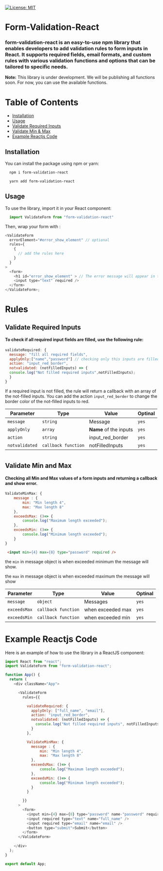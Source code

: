 
[![License: MIT](https://img.shields.io/badge/License-MIT-yellow.svg)](https://github.com/arshad-yaseen/form-validation-react/blob/main/LICENCE) 
# Form-Validation-React

### form-validation-react is an easy-to-use npm library that enables developers to add validation rules to form inputs in React. It supports required fields, email formats, and custom rules with various validation functions and options that can be tailored to specific needs.

**Note:** This library is under development. We will be publishing all functions soon. For now, you can use the available functions.

# Table of Contents
- [Installation](#installation)
- [Usage](#usage)
- [Validate Required Inputs](#validate-required-inputs)
- [Validate Min & Max](#validate-min-and-max)
- [Example Reactjs Code](#example-reactjs-code)

## Installation 

You can install the package using npm or yarn:

```bash
  npm i form-validation-react

```

```bash
  yarn add form-validation-react

```

## Usage
To use the library, import it in your React component:

```javascript
  import ValidateForm from "form-validation-react"

```


Then, wrap your form with <ValidateForm> :

```javascript
<ValidateForm
  errorElement="#error_show_element" // optional
  rules={
    {
      // add the rules here
    }
  }
>
  <form>
    <h1 id="error_show_element" > // The error message will appear in this element </h1>
    <input type="text" required />
  </form>
</ValidateForm>;

```
# Rules
## Validate Required Inputs

#### To check if all required input fields are filled, use the following rule:

```javascript
validateRequired: {
  message: "fill all required fields",
  applyOnly:["name","password"] // checking only this inputs are filled
  action: "input_red_border",
  notvalidated: (notFilledInputs) => {
  console.log("Not filled required inputs",notFilledInputs);
  }
}

```

If a required input is not filled, the rule will return a callback with an array of the not-filled inputs. You can add the action `input_red_border` to change the border color of the not-filled inputs to red.


| Parameter | Type | Value | Optinal |
| --- | --- | --- | --- |
| `message` | `string` | Message | `yes` |
| `applyOnly` | `array	` | **Name** of the inputs | `yes` |
| `action` | `string` | input_red_border | `yes` |
| `notvalidated` | `callback function` | notFilledInputs | `yes` | 


# 
## Validate Min and Max

#### Checking all **Min** and **Max** values of a form inputs and returning a callback and show error.

```javascript
ValidateMinMax: {
    message : {
        min: "Min length 4",
        max: "Max length 8"
    },
    exceedsMax: ()=> {
        console.log("Maximum length exceeded");
    },
    exceedsMin: ()=> {
        console.log("Minimum length exceeded");
    }
}


```

```html
 <input min={4} max={8} type="password" required />

```

the `min` in message object is when exceeded minimum the message will show.

the `max` in message object is when exceeded maximum the message will show


| Parameter | Type | Value | Optinal |
| --- | --- | --- | --- |
| `message` | `object	` | Messages | `yes` |
| `exceedsMax` | `callback function` | when exceeded max | `yes` |
| `exceedsMin` | `callback function` | when exceeded min | `yes` |

# 
# Example Reactjs Code

Here is an example of how to use the library in a ReactJS component:

```javascript
import React from "react";
import ValidateForm from "form-validation-react";

function App() {
  return (
    <div className="App">

      <ValidateForm
        rules={{

          validateRequired: {
            applyOnly: ["full_name", "email"],
            action: "input_red_border",
            notvalidated: (notFilledInputs) => {
              console.log("Not filled required inputs", notFilledInputs);
            }
          },

          ValidateMinMax: {
            message : {
                min: "Min length 4",
                max: "Max length 8"
            },
            exceedsMax: ()=> {
                console.log("Maximum length exceeded");
            },
            exceedsMin: ()=> {
                console.log("Minimum length exceeded");
            }
          }

        }}
      >
        <form>
          <input min={4} max={8} type="password" name-"password" required />
          <input required type="text" name="full_name" />
          <input required type="email" name="email" />
          <button type="submit">Submit</button>
        </form>
      </ValidateForm>
      
    </div>
  );
}

export default App;


```